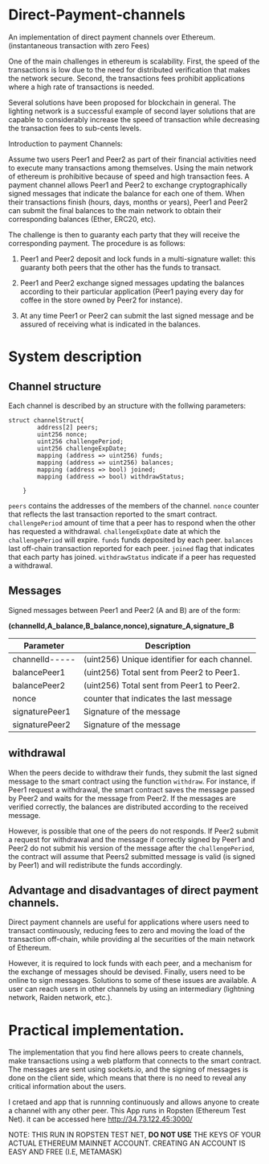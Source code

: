 # Direct-Payment-channels
An implementation of direct payment channels over Ethereum. (instantaneous transaction with zero Fees)


One of the main challenges in ethereum is scalability. First, the speed of the transactions is low due to the need for distributed verification that makes the network secure. Second, the transactions fees prohibit applications where a high rate of transactions is needed.

Several solutions have been proposed for blockchain in general. The lighting network is a successful example of second layer solutions that are capable to considerably increase the speed of transaction while decreasing the transaction fees to sub-cents levels. 

Introduction to payment Channels:

Assume two users Peer1 and Peer2 as part of their financial activities need to execute many transactions among themselves. Using the main network of ethereum is prohibitive because of speed and high transaction fees. A payment channel allows Peer1 and Peer2 to exchange cryptographically signed messages that indicate the balance for each one of them. When their transactions finish (hours, days, months or years), Peer1 and Peer2 can submit the final balances to the main network to obtain their corresponding balances (Ether, ERC20, etc).

The challenge is then to guaranty each party that they will receive the corresponding payment. The procedure is as follows:

1. Peer1 and Peer2 deposit and lock funds in a multi-signature wallet: this guaranty both peers that the other has the funds to transact.

2. Peer1 and Peer2 exchange signed messages updating the balances according to their particular application (Peer1 paying every day for coffee in the store owned by Peer2 for instance).  

3. At any time Peer1 or Peer2 can submit the last signed message and be assured of receiving what is indicated in the balances.

# System description

## Channel structure
Each channel is described by an structure with the follwing parameters:

```solidity
struct channelStruct{
        address[2] peers;
        uint256 nonce;
        uint256 challengePeriod;
        uint256 challengeExpDate;
        mapping (address => uint256) funds;
        mapping (address => uint256) balances;
        mapping (address => bool) joined;
        mapping (address => bool) withdrawStatus;
        
    }
```
`peers` contains the addresses of the members of the channel.
`nonce` counter that reflects the last transaction reported to the smart contract.
`challengePeriod` amount of time that a peer has to respond when the other has requested a withdrawal.
`challengeExpDate` date at which the `challengePeriod` will expire.
`funds` funds deposited by each peer.
`balances` last off-chain transaction reported for each peer.
`joined` flag that indicates that each party has joined.
`withdrawStatus` indicate if a peer has requested a withdrawal.

## Messages

Signed messages between Peer1 and Peer2 (A and B) are of the form: 

**(channelId,A_balance,B_balance,nonce),signature_A,signature_B**

|Parameter     |Description
|--------------|----------------------------------------------|
|channelId-----| (uint256) Unique identifier for each channel.|
|balancePeer1  | (uint256) Total sent from Peer2 to Peer1.    |
|balancePeer2  | (uint256) Total sent from Peer1 to Peer2.    |
|nonce         | counter that indicates the last message      |
|signaturePeer1| Signature of the message                     |
|signaturePeer2| Signature of the message                     |


## withdrawal

When the peers decide to withdraw their funds, they submit the last signed message to the smart contract using the function `withdraw`.
For instance, if Peer1 request a withdrawal, the smart contract saves the message passed by Peer2 and waits for the message from Peer2. If the messages are verified correctly, the balances are distributed according to the received message.

However, is possible that one of the peers do not responds. If Peer2 submit a request for withdrawal and the message if correctly signed by Peer1 and Peer2 do not submit his version of the message after the `challengePeriod`, the contract will assume that Peers2 submitted message is valid (is signed by Peer1) and will redistribute the funds accordingly.


## Advantage and disadvantages of direct payment channels.

Direct payment channels are useful for applications where users need to transact continuously, reducing fees to zero and moving the load of the transaction off-chain, while providing al the securities of the main network of Ethereum.

However, it is required to lock funds with each peer, and a mechanism for the exchange of messages should be devised. Finally, users need to be online to sign messages. Solutions to some of these issues are available. A user can reach users in other channels by using an intermediary (lightning network, Raiden network, etc.). 

# Practical implementation. 
The implementation that you find here allows peers to create channels, make transactions using a web platform that connects to the smart contract. The messages are sent using sockets.io, and the signing of messages is done on the client side, which means that there is no need to reveal any critical information about the users. 

I cretaed and app that is runnning continuously and allows anyone to create a channel with any other peer. This App runs in Ropsten (Ethereum Test Net). it can be accessed here http://34.73.122.45:3000/

NOTE: THIS RUN IN ROPSTEN TEST NET, **DO NOT USE** THE KEYS OF YOUR ACTUAL ETHEREUM MAINNET ACCOUNT. CREATING AN ACCOUNT IS EASY AND FREE (I.E, METAMASK)
